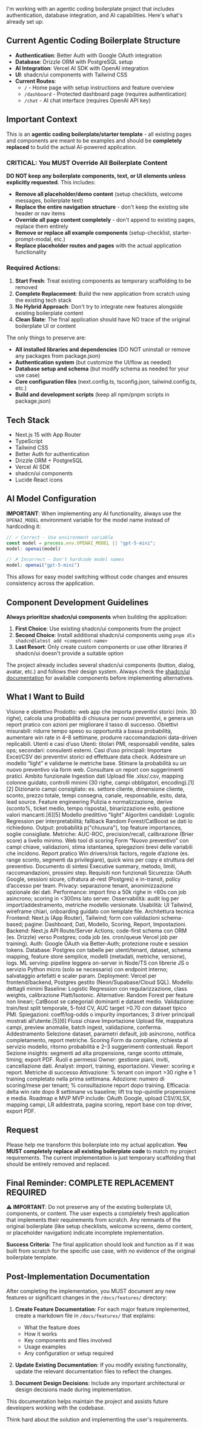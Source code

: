 I'm working with an agentic coding boilerplate project that includes authentication, database integration, and AI capabilities. Here's what's already set up:

## Current Agentic Coding Boilerplate Structure
- **Authentication**: Better Auth with Google OAuth integration
- **Database**: Drizzle ORM with PostgreSQL setup  
- **AI Integration**: Vercel AI SDK with OpenAI integration
- **UI**: shadcn/ui components with Tailwind CSS
- **Current Routes**:
  - `/` - Home page with setup instructions and feature overview
  - `/dashboard` - Protected dashboard page (requires authentication)
  - `/chat` - AI chat interface (requires OpenAI API key)

## Important Context
This is an **agentic coding boilerplate/starter template** - all existing pages and components are meant to be examples and should be **completely replaced** to build the actual AI-powered application.

### CRITICAL: You MUST Override All Boilerplate Content
**DO NOT keep any boilerplate components, text, or UI elements unless explicitly requested.** This includes:

- **Remove all placeholder/demo content** (setup checklists, welcome messages, boilerplate text)
- **Replace the entire navigation structure** - don't keep the existing site header or nav items
- **Override all page content completely** - don't append to existing pages, replace them entirely
- **Remove or replace all example components** (setup-checklist, starter-prompt-modal, etc.)
- **Replace placeholder routes and pages** with the actual application functionality

### Required Actions:
1. **Start Fresh**: Treat existing components as temporary scaffolding to be removed
2. **Complete Replacement**: Build the new application from scratch using the existing tech stack
3. **No Hybrid Approach**: Don't try to integrate new features alongside existing boilerplate content
4. **Clean Slate**: The final application should have NO trace of the original boilerplate UI or content

The only things to preserve are:
- **All installed libraries and dependencies** (DO NOT uninstall or remove any packages from package.json)
- **Authentication system** (but customize the UI/flow as needed)
- **Database setup and schema** (but modify schema as needed for your use case)
- **Core configuration files** (next.config.ts, tsconfig.json, tailwind.config.ts, etc.)
- **Build and development scripts** (keep all npm/pnpm scripts in package.json)

## Tech Stack
- Next.js 15 with App Router
- TypeScript
- Tailwind CSS
- Better Auth for authentication
- Drizzle ORM + PostgreSQL
- Vercel AI SDK
- shadcn/ui components
- Lucide React icons

## AI Model Configuration
**IMPORTANT**: When implementing any AI functionality, always use the `OPENAI_MODEL` environment variable for the model name instead of hardcoding it:

```typescript
// ✓ Correct - Use environment variable
const model = process.env.OPENAI_MODEL || "gpt-5-mini";
model: openai(model)

// ✗ Incorrect - Don't hardcode model names
model: openai("gpt-5-mini")
```

This allows for easy model switching without code changes and ensures consistency across the application.

## Component Development Guidelines
**Always prioritize shadcn/ui components** when building the application:

1. **First Choice**: Use existing shadcn/ui components from the project
2. **Second Choice**: Install additional shadcn/ui components using `pnpm dlx shadcn@latest add <component-name>`
3. **Last Resort**: Only create custom components or use other libraries if shadcn/ui doesn't provide a suitable option

The project already includes several shadcn/ui components (button, dialog, avatar, etc.) and follows their design system. Always check the [shadcn/ui documentation](https://ui.shadcn.com/docs/components) for available components before implementing alternatives.

## What I Want to Build
Visione e obiettivo
	Prodotto: web app che importa preventivi storici (min. 30 righe), calcola una probabilità di chiusura per nuovi preventivi, e genera un report pratico con azioni per migliorare il tasso di successo. 
	Obiettivi misurabili: ridurre tempo speso su opportunità a bassa probabilità, aumentare win rate in 4–8 settimane, produrre raccomandazioni data-driven replicabili. 
Utenti e casi d’uso
	Utenti: titolari PMI, responsabili vendite, sales ops; secondari: consulenti esterni. 
	Casi d’uso principali:
	Importare Excel/CSV dei preventivi storici ed effettuare data check. 
	Addestrare un modello “light” e validarne le metriche base. 
	Stimare la probabilità su un nuovo preventivo via form web. 
	Consultare un report con suggerimenti pratici. 
Ambito funzionale
	Ingestion dati
	Upload file .xlsx/.csv, mapping colonne guidato, controlli minimi (30 righe, campi obbligatori, encoding).[1][2]
	Dizionario campi consigliato: es. settore cliente, dimensione cliente, sconto, prezzo totale, tempi consegna, canale, responsabile, esito, data, lead source. 
	Feature engineering
	Pulizia e normalizzazione, derive (sconto%, ticket medio, tempo risposta), binarizzazione esito, gestione valori mancanti.[6][5]
	Modello predittivo “light”
	Algoritmi candidati: Logistic Regression per interpretabilità; fallback Random Forest/CatBoost se dati lo richiedono. 
	Output: probabilità p("chiusura"), top feature importances, soglie consigliate. 
	Metriche: AUC-ROC, precision/recall, calibrazione (Brier score) a livello minimo. 
	Web tool di scoring
	Form “Nuovo preventivo” con campi chiave, validazioni, stima istantanea, spiegazioni brevi delle variabili che incidono. 
	Report pratico
	Win drivers/risk factors, regole d’azione (es. range sconto, segmenti da privilegiare), quick wins per copy e struttura del preventivo. 
	Documento di sintesi
	Executive summary, metodo, limiti, raccomandazioni, prossimi step. 
Requisiti non funzionali
	Sicurezza: OAuth Google, sessioni sicure, cifratura at-rest (Postgres) e in-transit, policy d’accesso per team. 
	Privacy: separazione tenant, anonimizzazione opzionale dei dati. 
	Performance: import fino a 50k righe in <60s con job asincrono; scoring in <300ms lato server. 
	Osservabilità: audit log per import/addestramento, metriche modello versionate.
	Usabilità: UI Tailwind, wireframe chiari, onboarding guidato con template file.
Architettura tecnica
	Frontend: Next.js (App Router), Tailwind; form con validazioni schema-based; pagine: Dashboard, Dati, Modello, Scoring, Report, Impostazioni.
	Backend: Next.js API Route/Server Actions; code-first schema con ORM (es. Drizzle) verso Postgres; coda job (es. cron/queue Vercel job per training). 
	Auth: Google OAuth via Better-Auth; protezione route e session tokens. 
	Database: Postgres con tabelle per utenti/tenant, dataset, schema mapping, feature store semplice, modelli (metadati, metriche, versione), logs. 
	ML serving: pipeline leggera on-server in Node/TS con librerie JS o servizio Python micro (solo se necessario) con endpoint interno; salvataggio artefatti e scaler param. 
	Deployment: Vercel per frontend/backend, Postgres gestito (Neon/Supabase/Cloud SQL). 
Modello: dettagli minimi
	Baseline: Logistic Regression con regularizzazione, class weights, calibrazione Platt/Isotonic. 
	Alternative: Random Forest per feature non lineari; CatBoost se categoriali dominanti e dataset medio. 
	Validazione: train/test split temporale, 5-fold CV, AUC target >0.70 con dataset tipico PMI. 
	Spiegazioni: coeff/log-odds o impurity importances; 3 driver principali mostrati all’utente.[5][6]
Flussi chiave
	Importazione
	Upload file, mappatura campi, preview anomalie, batch ingest, validazione, conferma. 
	Addestramento
	Selezione dataset, parametri default, job asincrono, notifica completamento, report metriche. 
	Scoring
	Form da compilare, richiesta al servizio modello, ritorno probabilità e 2–3 suggerimenti contestuali. 
	Report
	Sezione insights: segmenti ad alta propensione, range sconto ottimale, timing; export PDF. 
Ruoli e permessi
	Owner: gestione piani, inviti, cancellazione dati. 
	Analyst: import, training, esportazioni. 
	Viewer: scoring e report. 
Metriche di successo
	Attivazione: % tenant con import >30 righe e 1 training completato nella prima settimana. 
	Adozione: numero di scoring/mese per tenant; % consultazione report dopo training. 
	Efficacia: delta win rate dopo 8 settimane vs baseline; lift tra top-quintile propensione e media. 
Roadmap e MVP
	MVP include: OAuth Google, upload CSV/XLSX, mapping campi, LR addestrata, pagina scoring, report base con top driver, export PDF.

## Request
Please help me transform this boilerplate into my actual application. **You MUST completely replace all existing boilerplate code** to match my project requirements. The current implementation is just temporary scaffolding that should be entirely removed and replaced.

## Final Reminder: COMPLETE REPLACEMENT REQUIRED
**⚠️ IMPORTANT**: Do not preserve any of the existing boilerplate UI, components, or content. The user expects a completely fresh application that implements their requirements from scratch. Any remnants of the original boilerplate (like setup checklists, welcome screens, demo content, or placeholder navigation) indicate incomplete implementation.

**Success Criteria**: The final application should look and function as if it was built from scratch for the specific use case, with no evidence of the original boilerplate template.

## Post-Implementation Documentation
After completing the implementation, you MUST document any new features or significant changes in the `/docs/features/` directory:

1. **Create Feature Documentation**: For each major feature implemented, create a markdown file in `/docs/features/` that explains:
   - What the feature does
   - How it works
   - Key components and files involved
   - Usage examples
   - Any configuration or setup required

2. **Update Existing Documentation**: If you modify existing functionality, update the relevant documentation files to reflect the changes.

3. **Document Design Decisions**: Include any important architectural or design decisions made during implementation.

This documentation helps maintain the project and assists future developers working with the codebase.

Think hard about the solution and implementing the user's requirements.